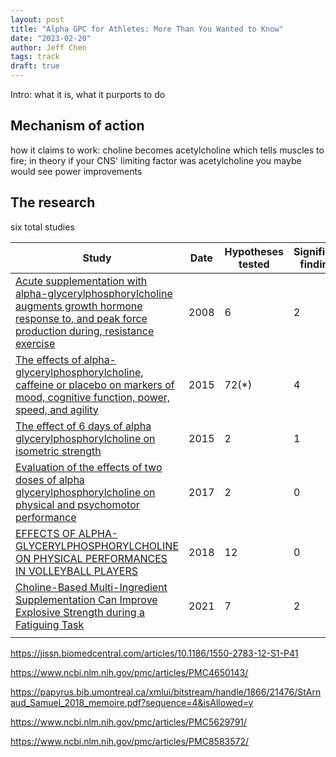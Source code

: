 ```yaml
---
layout: post
title: "Alpha GPC for Athletes: More Than You Wanted to Know"
date: "2023-02-20"
author: Jeff Chen
tags: track
draft: true
---
```


Intro: what it is, what it purports to do

<!-- excerpt -->

## Mechanism of action

how it claims to work: choline becomes acetylcholine which tells muscles to fire; in theory if your CNS' limiting factor was acetylcholine you maybe would see power improvements

## The research

six total studies

| Study                                                                                                                                                                                                                        | Date | Hypotheses tested | Significant findings | Notes                           |
| ---------------------------------------------------------------------------------------------------------------------------------------------------------------------------------------------------------------------------- | ---- | ----------------- | -------------------- | ------------------------------- |
| [Acute supplementation with alpha-glycerylphosphorylcholine augments growth hormone response to, and peak force production during, resistance exercise](https://jissn.biomedcentral.com/articles/10.1186/1550-2783-5-S1-P15) | 2008 | 6                 | 2                    | Peak GH, peak BP force          |
| [The effects of alpha-glycerylphosphorylcholine, caffeine or placebo on markers of mood, cognitive function, power, speed, and agility](https://jissn.biomedcentral.com/articles/10.1186/1550-2783-12-S1-P41)                | 2015 | 72(\*)            | 4                    | mulpilicative by groups i guess |
| [The effect of 6 days of alpha glycerylphosphorylcholine on isometric strength](https://www.ncbi.nlm.nih.gov/pmc/articles/PMC4650143/)                                                                                       | 2015 | 2                 | 1                    |                                 |
| [Evaluation of the effects of two doses of alpha glycerylphosphorylcholine on physical and psychomotor performance](https://www.ncbi.nlm.nih.gov/pmc/articles/PMC5629791/)                                                   | 2017 | 2                 | 0                    |                                 |
| [EFFECTS OF ALPHA-GLYCERYLPHOSPHORYLCHOLINE ON PHYSICAL PERFORMANCES IN VOLLEYBALL PLAYERS](https://papyrus.bib.umontreal.ca/xmlui/bitstream/handle/1866/21476/StArnaud_Samuel_2018_memoire.pdf?sequence=4&isAllowed=y)      | 2018 | 12                | 0                    |                                 |
| [Choline-Based Multi-Ingredient Supplementation Can Improve Explosive Strength during a Fatiguing Task](https://www.ncbi.nlm.nih.gov/pmc/articles/PMC8583572/)                                                               | 2021 | 7                 | 2                    |                                 |
|                                                                                                                                                                                                                              |      |                   |                      |                                 |

https://jissn.biomedcentral.com/articles/10.1186/1550-2783-12-S1-P41

https://www.ncbi.nlm.nih.gov/pmc/articles/PMC4650143/

https://papyrus.bib.umontreal.ca/xmlui/bitstream/handle/1866/21476/StArnaud_Samuel_2018_memoire.pdf?sequence=4&isAllowed=y

https://www.ncbi.nlm.nih.gov/pmc/articles/PMC5629791/

https://www.ncbi.nlm.nih.gov/pmc/articles/PMC8583572/
